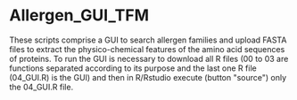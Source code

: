 # Allergen_GUI_TFM

These scripts comprise a GUI to search allergen families and upload FASTA files to extract the physico-chemical features of the amino acid sequences of proteins. To run the GUI is necessary to download all R files (00 to 03 are functions separated according to its purpose and the last one R file (04_GUI.R) is the GUI) and then in R/Rstudio execute (button "source") only the 04_GUI.R file.
